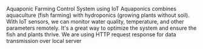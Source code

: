 Aquaponic Farming Control System using IoT
Aquaponics combines aquaculture (fish farming) with hydroponics (growing plants without soil). With IoT sensors, we can monitor water quality, temperature, and other parameters remotely. It's a great way to optimize the system and ensure the fish and plants thrive. We are using HTTP request response for data transmission over local server
